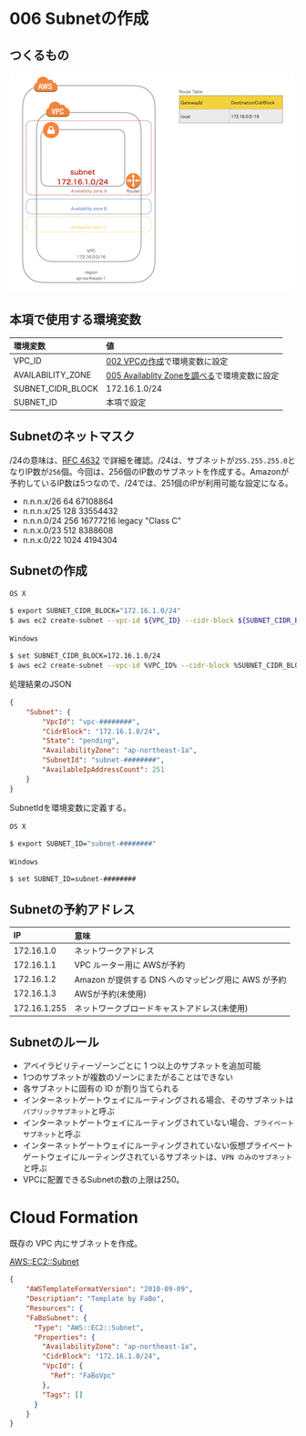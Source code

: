 # 006 Subnetの作成

## つくるもの

![](/img/vpc/vpc006.png)

## 本項で使用する環境変数

|環境変数|値|
|:--|:--|
|VPC_ID|[002 VPCの作成](/vpc/002_create_vpc.md)で環境変数に設定|
|AVAILABILITY_ZONE|[005 Availablity Zoneを調べる](/vpc/005_describe_availability_zone.md)で環境変数に設定|
|SUBNET_CIDR_BLOCK|172.16.1.0/24|
|SUBNET_ID|本項で設定|

## Subnetのネットマスク

/24の意味は、[RFC 4632](https://tools.ietf.org/html/rfc4632) で詳細を確認。/24は、サブネットが`255.255.255.0`となりIP数が`256`個。今回は、256個のIP数のサブネットを作成する。Amazonが予約しているIP数は5つなので、/24では、251個のIPが利用可能な設定になる。

* n.n.n.x/26              64       67108864
* n.n.n.x/25             128       33554432
* n.n.n.0/24             256       16777216    legacy "Class C"
* n.n.x.0/23             512        8388608
* n.n.x.0/22            1024        4194304

## Subnetの作成

`OS X`

```bash
$ export SUBNET_CIDR_BLOCK="172.16.1.0/24"
$ aws ec2 create-subnet --vpc-id ${VPC_ID} --cidr-block ${SUBNET_CIDR_BLOCK} --availability-zone ${AVAILABILITY_ZONE}
```

`Windows`


```bash
$ set SUBNET_CIDR_BLOCK=172.16.1.0/24
$ aws ec2 create-subnet --vpc-id %VPC_ID% --cidr-block %SUBNET_CIDR_BLOCK% --availability-zone %AVAILABILITY_ZONE%
```

処理結果のJSON

```json
{
    "Subnet": {
        "VpcId": "vpc-########", 
        "CidrBlock": "172.16.1.0/24", 
        "State": "pending", 
        "AvailabilityZone": "ap-northeast-1a", 
        "SubnetId": "subnet-########", 
        "AvailableIpAddressCount": 251
    }
}
```

SubnetIdを環境変数に定義する。

`OS X`

```bash
$ export SUBNET_ID="subnet-########"
```

`Windows`

```bash
$ set SUBNET_ID=subnet-########
```

## Subnetの予約アドレス

|IP|意味|
|:--|:--|
|172.16.1.0|ネットワークアドレス|
|172.16.1.1|VPC ルーター用に AWSが予約|
|172.16.1.2|Amazon が提供する DNS へのマッピング用に AWS が予約|
|172.16.1.3|AWSが予約(未使用)|
|172.16.1.255|ネットワークブロードキャストアドレス(未使用)|

## Subnetのルール

* アベイラビリティーゾーンごとに 1 つ以上のサブネットを追加可能
* 1つのサブネットが複数のゾーンにまたがることはできない
* 各サブネットに固有の ID が割り当てられる
* インターネットゲートウェイにルーティングされる場合、そのサブネットは`パブリックサブネット`と呼ぶ
* インターネットゲートウェイにルーティングされていない場合、`プライベートサブネット`と呼ぶ
* インターネットゲートウェイにルーティングされていない仮想プライベートゲートウェイにルーティングされているサブネットは、`VPN のみのサブネット`と呼ぶ
* VPCに配置できるSubnetの数の上限は250。


# Cloud Formation

既存の VPC 内にサブネットを作成。

[AWS::EC2::Subnet](http://docs.aws.amazon.com/ja_jp/AWSCloudFormation/latest/UserGuide/aws-resource-ec2-subnet.html)

```json
{
    "AWSTemplateFormatVersion": "2010-09-09",
    "Description": "Template by FaBo",
    "Resources": {
    "FaBoSubnet": {
      "Type": "AWS::EC2::Subnet",
      "Properties": {
        "AvailabilityZone": "ap-northeast-1a",
        "CidrBlock": "172.16.1.0/24",
        "VpcId": {
          "Ref": "FaBoVpc"
        },
        "Tags": []
      }
    }
}
```
